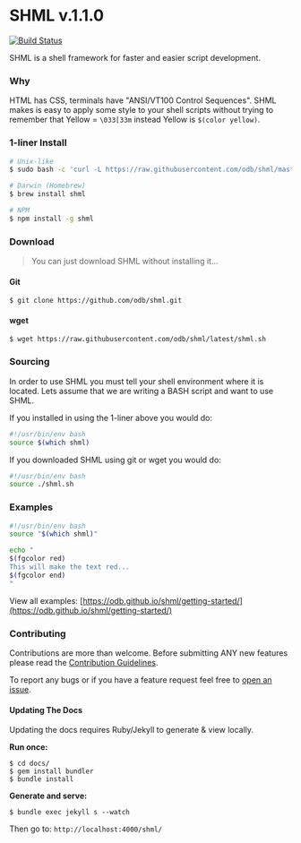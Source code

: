 SHML v.1.1.0
====

[![Build Status](https://travis-ci.org/odb/shml.svg)](https://travis-ci.org/odb/shml)

SHML is a shell framework for faster and easier script development.

### Why

HTML has CSS, terminals have "ANSI/VT100 Control Sequences". SHML makes is easy to apply some style to your shell scripts without trying to remember that Yellow = `\033[33m` instead Yellow is `$(color yellow)`.

### 1-liner Install
```bash
# Unix-like
$ sudo bash -c 'curl -L https://raw.githubusercontent.com/odb/shml/master/shml.sh -o /usr/local/bin/shml && chmod +x /usr/local/bin/shml'

# Darwin (Homebrew)
$ brew install shml

# NPM
$ npm install -g shml
```

### Download

> You can just download SHML without installing it...

#### Git

`$ git clone https://github.com/odb/shml.git`

#### wget

`$ wget https://raw.githubusercontent.com/odb/shml/latest/shml.sh`

### Sourcing

In order to use SHML you must tell your shell environment where it is located. Lets assume that we are writing a BASH script and want to use SHML.

If you installed in using the 1-liner above you would do:

```bash
#!/usr/bin/env bash
source $(which shml)
```
If you downloaded SHML using git or wget you would do:

```bash
#!/usr/bin/env bash
source ./shml.sh
```
### Examples

```bash
#!/usr/bin/env bash
source "$(which shml)"

echo "
$(fgcolor red)
This will make the text red...
$(fgcolor end)
"
```

View all examples: [https://odb.github.io/shml/getting-started/](https://odb.github.io/shml/getting-started/)

### Contributing

Contributions are more than welcome. Before submitting ANY new features please read the [Contribution Guidelines](https://github.com/odb/shml/blob/master/CONTRIBUTING.md).

To report any bugs or if you have a feature request feel free to [open an issue](https://github.com/odb/shml/issues).

#### Updating The Docs
Updating the docs requires Ruby/Jekyll to generate & view locally.

**Run once:**
```
$ cd docs/
$ gem install bundler
$ bundle install
```

**Generate and serve:**
```
$ bundle exec jekyll s --watch
```
Then go to: `http://localhost:4000/shml/`
